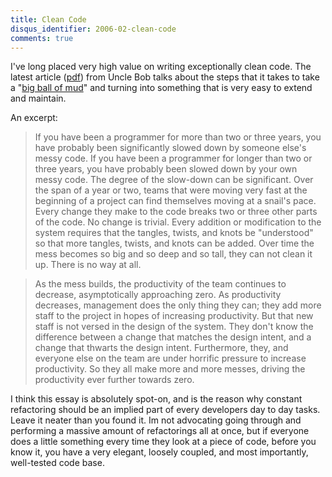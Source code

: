 ```yaml
---
title: Clean Code
disqus_identifier: 2006-02-clean-code
comments: true
---
```


I've long placed very high value on writing exceptionally clean code. The latest article ([pdf][1]) from Uncle Bob talks about the steps that it takes to take a "[big ball of mud][2]" and turning into something that is very easy to extend and maintain.

An excerpt:

>If you have been a programmer for more than two or three years, you have probably been significantly slowed down by someone else's messy code. If you have been a programmer for longer than two or three years, you have probably been slowed down by your own messy code. The degree of the slow-down can be significant. Over the span of a year or two, teams that were moving very fast at the beginning of a project can find themselves moving at a snail's pace. Every change they make to the code breaks two or three other parts of the code. No change is trivial. Every addition or modification to the system requires that the tangles, twists, and knots be "understood" so that more tangles, twists, and knots can be added. Over time the mess becomes so big and so deep and so tall, they can not clean it up. There is no way at all.

>As the mess builds, the productivity of the team continues to decrease, asymptotically approaching zero. As productivity decreases, management does the only thing they can; they add more staff to the project in hopes of increasing productivity. But that new staff is not versed in the design of the system. They don't know the difference between a change that matches the design intent, and a change that thwarts the design intent. Furthermore, they, and everyone else on the team are under horrific pressure to increase productivity. So they all make more and more messes, driving the productivity ever further towards zero.

I think this essay is absolutely spot-on, and is the reason why constant refactoring should be an implied part of every developers day to day tasks. Leave it neater than you found it. Im not advocating going through and performing a massive amount of refactorings all at once, but if everyone does a little something every time they look at a piece of code, before you know it, you have a very elegant, loosely coupled, and most importantly, well-tested code base.

[1]:http://www.objectmentor.com/resources/articles/Clean_Code_Args.pdf
[2]:http://www.laputan.org/mud/mud.html
